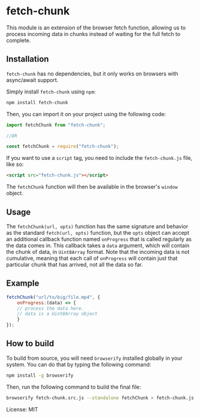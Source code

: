 # fetch-chunk

This module is an extension of the browser fetch function, allowing us to process
incoming data in chunks instead of waiting for the full fetch to complete.


Installation
------------

`fetch-chunk` has no dependencies, but it only works on browsers with async/await
support.

Simply install `fetch-chunk` using `npm`:

``` bash
npm install fetch-chunk
```

Then, you can import it on your project using the following code:
``` javascript
import fetchChunk from "fetch-chunk";

//OR

const fetchChunk = require("fetch-chunk");
```

If you want to use a `script` tag, you need to include the `fetch-chunk.js`
file, like so:

``` html
<script src="fetch-chunk.js"></script>
```

The `fetchChunk` function will then be available in the browser's `window` object.

Usage
-------

The `fetchChunk(url, opts)` function has the same signature and behavior as the
standard `fetch(url, opts)` function, but the `opts` object can accept an additional
callback function named `onProgress` that is called regularly as the data comes in.
This callback takes a `data` argument, which will contain the chunk of data, in
`Uint8Array` format. Note that the incoming data is not cumulative, meaning that
each call of `onProgress` will contain just that particular chunk that has arrived,
not all the data so far.


Example
-------

``` javascript
fetchChunk("url/to/big/file.mp4", {
    onProgress:(data) => {
    // process the data here.
    // data is a Uint8Array object
    }
});
```

How to build
-------

To build from source, you will need `browserify` installed globally in your system.
You can do that by typing the following command:

``` bash
npm install -g browserify
```

Then, run the following command to build the final file:

``` bash
browserify fetch-chunk.src.js --standalone fetchChunk > fetch-chunk.js
```

License: MIT